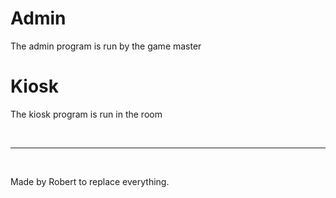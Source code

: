 # Admin
The admin program is run by the game master

# Kiosk
The kiosk program is run in the room

</br>

---

</br>

Made by Robert to replace everything.
